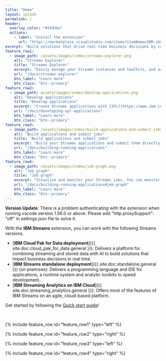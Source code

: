 ```yaml
---
title: "Home"
layout: splash
permalink: /
header:
  overlay_color: "#1593ba"
  actions:
    - label: "Install the extension"
      url: "https://marketplace.visualstudio.com/items?itemName=IBM.ibm-streams"
excerpt: "Build solutions that drive real-time business decisions by combining streaming and stored data with analytics with IBM Streams."
feature_row1:
  - image_path: /assets/images/index/streams-explorer.png
    alt: "Streams Explorer"
    title: "Streams Explorer"
    excerpt: "Easily manage your Streams instances and toolkits, and access helpful resources."
    url: "/docs/streams-explorer"
    btn_label: "Learn more"
    btn_class: "btn--primary"
feature_row2:
  - image_path: assets/images/index/develop-applications.png
    alt: "Develop applications"
    title: "Develop applications"
    excerpt: "Create Streams applications with [SPL](https://www.ibm.com/support/knowledgecenter/en/SSCRJU_5.3/com.ibm.streams.splangref.doc/doc/spl-container.html) language support included. Typical code editing features are supported, including content assist, code folding, etc."
    url: "/docs/developing-spl-applications"
    btn_label: "Learn more"
    btn_class: "btn--primary"
feature_row3:
  - image_path: /assets/images/index/build-applications-and-submit-jobs.png
    alt: "Build applications and submit jobs"
    title: "Build applications and submit jobs"
    excerpt: "Build your Streams applications and submit them directly to a Streams instance of your choice. If you already have Streams application bundles, you can submit those as well!"
    url: "/docs/building-running-applications"
    btn_label: "Learn more"
    btn_class: "btn--primary"
feature_row4:
  - image_path: /assets/images/index/job-graph.png
    alt: "Job graph"
    title: "Job graph"
    excerpt: "Visualize and monitor your Streams jobs. You can monitor metrics and flow rates, view flowing data, and much more!"
    url: "/docs/building-running-applications#job-graph"
    btn_label: "Learn more"
    btn_class: "btn--primary"
---
```


**Version Update**: There is a problem authenticating with the extension when running vscode version 1.56.0 or above. Please add "http.proxySupport": "off" in settings.json file to solve it.

With the **IBM Streams** extension, you can work with the following Streams versions.

- [**IBM Cloud Pak for Data deployment**]({{ site.doc.cloud_pak_for_data.general }}): Delivers a platform for combining streaming and stored data with AI to build solutions that impact business decisions in real time.
- [**IBM Streams standalone deployment**]({{ site.doc.standalone.general }}) (on premises): Delivers a programming language and IDE for applications, a runtime system and analytic toolkits to speed development.
- [**IBM Streaming Analytics on IBM Cloud**]({{ site.doc.streaming_analytics.general }}): Offers most of the features of IBM Streams on an agile, cloud-based platform.

Get started by following the [Quick start guide](docs/quick-start-guide)!

<br>

{% include feature_row id="feature_row1" type="left" %}

{% include feature_row id="feature_row2" type="right" %}

{% include feature_row id="feature_row3" type="left" %}

{% include feature_row id="feature_row4" type="right" %}
